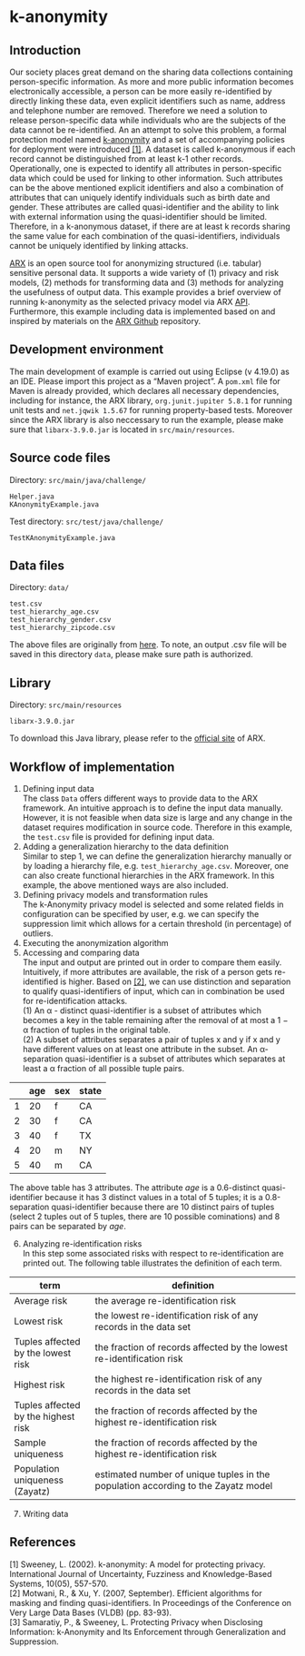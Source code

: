 # k-anonymity
## Introduction
Our society places great demand on the sharing data collections containing person-specific information. As more and more public information becomes electronically accessible,  a person can be more easily re-identified by directly linking these data, even explicit identifiers such as name, address and telephone number are removed.  Therefore we need a solution to release person-specific data while individuals who are the subjects of the data cannot be re-identified. An an attempt to solve this problem, a formal protection model named [k-anonymity](https://en.wikipedia.org/wiki/K-anonymity)  and a set of accompanying policies for deployment were introduced [[1]](#1). A dataset is called k-anonymous if each record cannot be distinguished from at least k-1 other records. Operationally, one is  expected to identify all attributes in person-specific data which could be used for linking to other information. Such attributes can be the above mentioned explicit identifiers and also a combination of attributes that can uniquely identify individuals such as birth date and gender. These attributes are called quasi-identifier and  the ability to link with external information using the quasi-identifier should be limited. Therefore, in a k-anonymous dataset, if there are at least k records sharing the same value for each combination of the quasi-identifiers, individuals cannot be uniquely identified by linking attacks.<br/>

[ARX](https://arx.deidentifier.org) is an open source tool for anonymizing structured (i.e. tabular) sensitive personal data. It supports a wide variety of (1) privacy and risk models, (2) methods for transforming data and (3) methods for analyzing the usefulness of output data. This example provides a brief overview of running k-anonymity as the selected privacy model via ARX [API](https://arx.deidentifier.org/development/api/). Furthermore, this example including data is implemented based on and inspired by materials on the [ARX Github](https://github.com/arx-deidentifier/arx) repository.

## Development environment
The main development of example is carried out using Eclipse (v 4.19.0) as an IDE. Please import this project as a “Maven project”. A `pom.xml` file for Maven is already provided, which declares all necessary dependencies, including
for instance,  the ARX library, `org.junit.jupiter 5.8.1` for running unit tests and  `net.jqwik 1.5.67` for running property-based tests. Moreover since the ARX library is also neccessary to run the example, please make sure that `libarx-3.9.0.jar` is located in `src/main/resources`.

## Source code files
Directory: `src/main/java/challenge/`
```
Helper.java
KAnonymityExample.java
```
Test directory: `src/test/java/challenge/`
```
TestKAnonymityExample.java
```

## Data files
Directory: `data/`
```
test.csv  
test_hierarchy_age.csv
test_hierarchy_gender.csv
test_hierarchy_zipcode.csv
```
The above files are originally from [here](https://github.com/arx-deidentifier/arx/tree/master/data). To note, an output .csv file will be saved in this directory `data`, please make sure path is authorized.
## Library
Directory: `src/main/resources`
```
libarx-3.9.0.jar
```
To download this Java library, please refer to the [official site](https://arx.deidentifier.org/downloads/) of ARX.
## Workflow of implementation
1. Defining input data<br/>
The class `Data` offers different ways to provide data to the ARX framework. An intuitive approach is to define the input data manually. However, it is not feasible when data size is large and any change in the dataset requires modification in source code. Therefore in this example, the `test.csv` file is provided for defining input data.
2. Adding a generalization hierarchy to the data definition<br/>
Similar to step 1, we can define the generalization hierarchy manually or by loading a hierarchy file, e.g. `test_hierarchy_age.csv`. Moreover, one can also create functional hierarchies in the ARX framework. In this example, the above mentioned ways are also included.
3. Defining privacy models and transformation rules<br/>
The k-Anonymity privacy model is selected and some related fields in configuration can be specified by user, e.g. we can specify the suppression limit which allows for a certain threshold  (in percentage) of outliers.
4. Executing the anonymization algorithm
5. Accessing and comparing data<br/>
The input and output are printed out in order to compare them easily. Intuitively, if more attributes are available, the risk of a person gets re-identified is higher. Based on [[2]](#2), we can use distinction and separation to qualify quasi-identifiers of input, which can in combination be used for re-identification attacks.<br/>
(1) An &alpha; - distinct quasi-identifier is a subset of attributes which becomes a key in the table remaining after the removal of at most a 1 − &alpha; fraction of tuples in the original table.<br/>
(2) A subset of attributes separates a pair of tuples x and y if x and y have different values on at least one attribute in the subset. An &alpha;-separation quasi-identifier is a subset of attributes which separates at least a α fraction of all possible tuple pairs.<br/>
<div align="center">

| | age | sex | state|
|------ | ------ | ------ | ------ |
|1|20|f|CA|
|2|30|f|CA|
|3|40|f|TX|
|4|20|m|NY|
|5|40|m|CA|

</div>

The above table has 3 attributes. The attribute _age_ is a 0.6-distinct quasi-identifier because it has 3 distinct values in a total of 5 tuples; it is a 0.8-separation quasi-identifier because there are 10 distinct pairs of tuples (select 2 tuples out of 5 tuples, there are 10 possible cominations) and 8 pairs can be separated by _age_.

6. Analyzing re-identification risks <br/>
In this step some associated risks with respect to re-identification are printed out. The following table illustrates the definition of each term. <br/>

| term| definition | 
|------| ------ | 
|Average risk |the average re-identification risk|
|Lowest risk |the lowest re-identification risk of any records in the data set|
|Tuples affected <br> by the lowest risk|the fraction of records affected by the lowest re-identification risk|
|Highest risk  |the highest re-identification risk of any records in the data set|
|Tuples affected <br> by the highest risk|the fraction of records affected by the highest re-identification risk|
|Sample uniqueness|the fraction of records affected by the highest re-identification risk|
|Population uniqueness <br> (Zayatz)|estimated number of unique tuples in the population according to the Zayatz model |


7. Writing data

## References
<a id="1">[1]</a>
Sweeney, L. (2002). k-anonymity: A model for protecting privacy. International Journal of Uncertainty, Fuzziness and Knowledge-Based Systems, 10(05), 557-570.<br/>
<a id="2">[2]</a> 
Motwani, R., & Xu, Y. (2007, September). Efficient algorithms for masking and finding quasi-identifiers. In Proceedings of the Conference on Very Large Data Bases (VLDB) (pp. 83-93).<br/>
<a id="3">[3]</a> 
Samaratiy, P., & Sweeney, L. Protecting Privacy when Disclosing Information: k-Anonymity and Its Enforcement through Generalization and Suppression.
